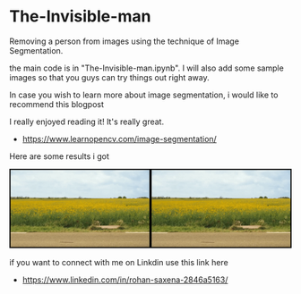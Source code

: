 # The-Invisible-man

Removing a person from images using the technique of Image Segmentation.

the main code is in "The-Invisible-man.ipynb".
I will also add some sample images so that you guys can try things out right away.

In case you wish to learn more about image segmentation, i would like to recommend this blogpost

I really enjoyed reading it! It's really great.

- https://www.learnopencv.com/image-segmentation/


Here are some results i got

![](output.gif)



if you want to connect with me on Linkdin use this link here

- https://www.linkedin.com/in/rohan-saxena-2846a5163/
